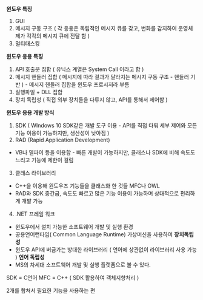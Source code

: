 **윈도우 특징**
1. GUI
2. 메시지 구동 구조 ( 각 응용은 독립적인 메시지 큐를 갖고, 변화를 감지하여 운영체제가 각각의 메시지 큐에 전달 함 )
3. 멀티태스킹

**윈도우 응용 특징**
1. API 호출문 집합 ( 유닉스 계열은 System Call 이라고 함 )
2. 메시지 핸들러 집합 ( 메시지에 따라 결과가 달라지는 메시지 구동 구조 - 핸들러 기반 ) - 메시지 핸들러 집합을 윈도우 프로시저라 부름
3. 실행파일 + DLL 집합
4. 장치 독립성 ( 직접 외부 장치들을 다루지 않고, API를 통해서 제어함 )

**윈도우 응용 개발 방식**
1. SDK ( WIndows 10 SDK같은 개발 도구 이용 - API를 직접 다뤄 세부 제어와 모든 기능 이용이 가능하지만, 생산성이 낮아짐 )
2. RAD (Rapid Application Development)
 - VB나 델파이 등을 이용함 - 빠른 개발이 가능하지만, 클래스나 SDK에 비해 속도도 느리고 기능에 제한이 걸림
3. 클래스 라이브러리
 - C++을 이용해 윈도우즈 기능들을 클래스화 한 것들 MFC나 OWL
 - RAD와 SDK 중간급, 속도도 빠르고 많은 기능 이용이 가능하며 상대적으로 편리하게 개발 가능
4. .NET 프레임 워크
 - 윈도우에서 설치 가능한 소프트웨어 개발 및 실행 환경
 - 공용언어런타임( Common Language Runtime) 가상머신을 사용하여 **장치독립성**
 - 윈도우 API에 버금가는 방대한 라이브러리 ( 언어에 상관없이 라이브러리 사용 가능 ) **언어 독립성**
 - MS의 차세대 소프트웨어 개발 및 실행 플랫폼으로 볼 수 있다.

SDK = C언어
MFC = C++ ( SDK 활용하여 객체지향처리 )

2개를 합쳐서 필요한 기능을 사용하는 편
